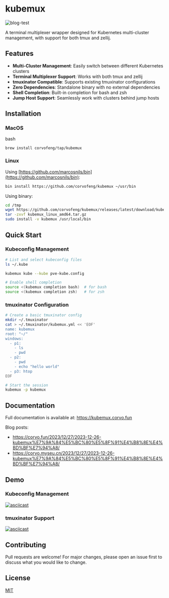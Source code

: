 # kubemux

![blog-test](https://github.com/corvofeng/kubemux/assets/12025071/375541b7-927f-485d-bd75-36edc39bbae2)

A terminal multiplexer wrapper designed for Kubernetes multi-cluster management, with support for both tmux and zellij.

## Features

- **Multi-Cluster Management**: Easily switch between different Kubernetes clusters
- **Terminal Multiplexer Support**: Works with both tmux and zellij
- **tmuxinator Compatible**: Supports existing tmuxinator configurations
- **Zero Dependencies**: Standalone binary with no external dependencies
- **Shell Completion**: Built-in completion for bash and zsh
- **Jump Host Support**: Seamlessly work with clusters behind jump hosts

## Installation

### MacOS

bash
```
brew install corvofeng/tap/kubemux
```

### Linux

Using [https://github.com/marcosnils/bin](https://github.com/marcosnils/bin):

```bash
bin install https://github.com/corvofeng/kubemux ~/usr/bin
```

Using binary:
```bash
cd /tmp
wget https://github.com/corvofeng/kubemux/releases/latest/download/kubemux_linux_amd64.tar.gz
tar -zxvf kubemux_linux_amd64.tar.gz
sudo install -v kubemux /usr/local/bin
```

## Quick Start

### Kubeconfig Management
```bash
# List and select kubeconfig files
ls ~/.kube

kubemux kube --kube pve-kube.config

# Enable shell completion
source <(kubemux completion bash)  # for bash
source <(kubemux completion zsh)   # for zsh
```

### tmuxinator Configuration
```bash
# Create a basic tmuxinator config
mkdir ~/.tmuxinator
cat > ~/.tmuxinator/kubemux.yml << 'EOF'
name: kubemux
root: "~/"
windows:
  - p1:
    - ls
    - pwd
  - p2:
    - pwd
    - echo "hello world"
  - p3: htop
EOF

# Start the session
kubemux -p kubemux
```

## Documentation

Full documentation is available at: https://kubemux.corvo.fun

Blog posts:
- https://corvo.fun/2023/12/27/2023-12-26-kubemux%E7%9A%84%E5%BC%80%E5%8F%91%E4%B8%8E%E4%BD%BF%E7%94%A8/
- https://corvo.myseu.cn/2023/12/27/2023-12-26-kubemux%E7%9A%84%E5%BC%80%E5%8F%91%E4%B8%8E%E4%BD%BF%E7%94%A8/

## Demo

### Kubeconfig Management
[![asciicast](https://asciinema.org/a/9lB50c5mndYfl0jBZLaG8ymdg.svg)](https://asciinema.org/a/9lB50c5mndYfl0jBZLaG8ymdg)

### tmuxinator Support
[![asciicast](https://asciinema.org/a/6kYCveJwVr4Sggj8QhqlsCKLm.svg)](https://asciinema.org/a/6kYCveJwVr4Sggj8QhqlsCKLm)

## Contributing

Pull requests are welcome! For major changes, please open an issue first to discuss what you would like to change.

## License

[MIT](LICENSE)
